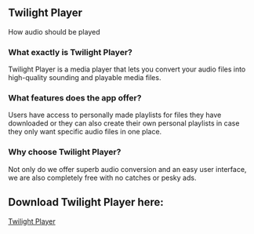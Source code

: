 ##                                                                  Twilight Player

How audio should be played 


### What exactly is Twilight Player? 

Twilight Player is a media player that lets you convert your audio files into high-quality sounding and playable media files.  

### What features does the app offer?

Users have access to personally made playlists for files they have downloaded or they can also create their own personal playlists in case they only want specific audio files in one place.

### Why choose Twilight Player?

Not only do we offer superb audio conversion and an easy user interface, we are also completely free with no catches or pesky ads. 

## Download Twilight Player here:
<a href="">Twilight Player</a>
